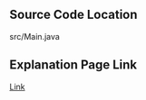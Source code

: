 ## Source Code Location

src/Main.java

## Explanation Page Link

[Link](https://lunareclipse000.wordpress.com/2024/03/15/java%eb%b0%b1%ec%a4%80-2743-%eb%8b%a8%ec%96%b4-%ea%b8%b8%ec%9d%b4-%ec%9e%ac%ea%b8%b0/)
